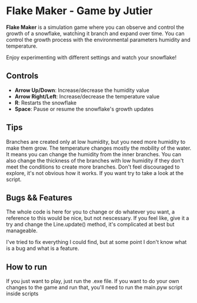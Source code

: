 # Flake Maker - Game by Jutier

**Flake Maker** is a simulation game where you can observe and control the growth of a snowflake, watching it branch and expand over time. You can control the growth process with the environmental parameters humidity and temperature.

Enjoy experimenting with different settings and watch your snowflake!


## Controls

- **Arrow Up/Down**: Increase/decrease the humidity value
- **Arrow Right/Left**: Increase/decrease the temperature value
- **R**: Restarts the snowflake
- **Space**: Pause or resume the snowflake's growth updates


## Tips
Branches are created only at low humidity, but you need more humidity to make them grow.
The temperature changes mostly the mobility of the water. It means you can change the humidity from the inner branches.
You can also change the thickness of the branches with low humidity if they don't meet the conditions to create more branches.
Don't feel discouraged to explore, it's not obvious how it works. If you want try to take a look at the script.

## Bugs && Features

The whole code is here for you to change or do whatever you want, a reference to this would be nice, but not nescessary. If you feel like, give it a try and change the Line.update() method, it's complicated at best but manageable.

I've tried to fix everything I could find, but at some point I don't know what is a bug and what is a feature.

## How to run

If you just want to play, just run the .exe file.
If you want to do your own changes to the game and run that, you'll need to run the main.pyw script inside scripts